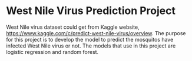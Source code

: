 # West Nile Virus Prediction Project

West Nile virus dataset could get from Kaggle website, https://www.kaggle.com/c/predict-west-nile-virus/overview. The purpose for this project is to develop the model to predict the mosquitos have infected West Nile virus or not. The models that use in this project are logistic regression and random forest.
